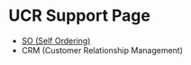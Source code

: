 <html>

<head>
  <meta charset="UTF-8" />
  <meta http-equiv="X-UA-Compatible" content="IE=edge" />
  <link rel="stylesheet" id="global-css"  href="css/global.css" type="text/css" media="all" />
  <link rel="stylesheet" id="global-mobile-css"  href="css/global.css" type="text/css" media="only screen and (max-width: 800px)" />
  <meta name="viewport" content="width=device-width, initial-scale=1.0, minimum-scale=1.0, maximum-scale=1.0" />
  <title>UCR Support Page</title>
</head>

<body>
  <h1 class="align-center">UCR Support Page</h1>
  <ul>
    <li><a href="./so.html" target="_blank">SO (Self Ordering)</a></li>
    <li>CRM (Customer Relationship Management)</li>
  </ul>
</body>

</html>
